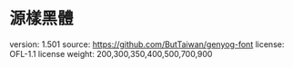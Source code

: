 # 源樣黑體

version: 1.501
source: https://github.com/ButTaiwan/genyog-font
license: OFL-1.1 license
weight: 200,300,350,400,500,700,900